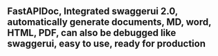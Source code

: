 ## FastAPIDoc, Integrated swaggerui 2.0, automatically generate documents, MD, word, HTML, PDF, can also be debugged like swaggerui, easy to use, ready for production